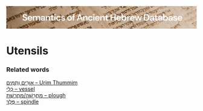 <html><body><img id="banner" src="../../images/banners/banner.png" alt="banner" /></body></html>

# **Utensils**


### Related words
[אוּרִים וְתֻמִּים – Urim Thummim](../words/2urim_wthummim.md)<br>[כְּלִי – vessel](../words/kli.md)<br>[מַחֲרֵשָׁה/מַחֲרֶשֶׁת – plough](../words/machareshah.md)<br>[פֶּלֶךְ – spindle](../words/pelek.md)<br>